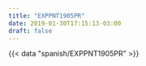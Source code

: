 ```yaml
---
title: "EXPPNT1905PR"
date: 2019-01-30T17:15:13-03:00
draft: false
---
```


{{< data "spanish/EXPPNT1905PR" >}}